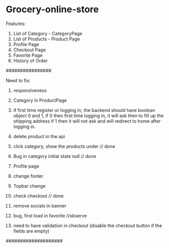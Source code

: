 # Grocery-online-store

Features:

1. List of Category - CategoryPage
2. List of Products - Product Page
3. Profile Page
4. Checkout Page
5. Favorite Page
6. History of Order

################

Need to fix:

1. responsiveness
2. Category in ProductPage
3. if first time register or logging in, the backend should have boolean object 0 and 1, if 0 then first time logging in, it will ask then to fill up the shipping address if 1 then it will not ask and will redirect to home after logging in.
4. delete product in the api

5. click category, show the products under // done
6. Bug in category initial state null // done
7. Profile page
8. change footer
9. Topbar change
10. check checkout // done
11. remove socials in banner
12. bug, first load in favorite //observe

13. need to have validation in checkout (disable the checkout button if the fields are empty)

####################
